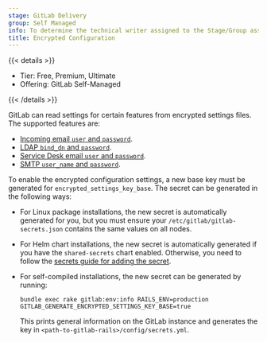 ```yaml
---
stage: GitLab Delivery
group: Self Managed
info: To determine the technical writer assigned to the Stage/Group associated with this page, see https://handbook.gitlab.com/handbook/product/ux/technical-writing/#assignments
title: Encrypted Configuration
---
```


{{< details >}}

- Tier: Free, Premium, Ultimate
- Offering: GitLab Self-Managed

{{< /details >}}

GitLab can read settings for certain features from encrypted settings files. The supported features are:

- [Incoming email `user` and `password`](incoming_email.md#use-encrypted-credentials).
- [LDAP `bind_dn` and `password`](auth/ldap/_index.md#use-encrypted-credentials).
- [Service Desk email `user` and `password`](../user/project/service_desk/configure.md#use-encrypted-credentials).
- [SMTP `user_name` and `password`](raketasks/smtp.md#secrets).

To enable the encrypted configuration settings, a new base key must be generated for
`encrypted_settings_key_base`. The secret can be generated in the following ways:

- For Linux package installations, the new secret is automatically generated for you, but you must ensure your
  `/etc/gitlab/gitlab-secrets.json` contains the same values on all nodes.
- For Helm chart installations, the new secret is automatically generated if you have the `shared-secrets` chart enabled.
  Otherwise, you need to follow the [secrets guide for adding the secret](https://docs.gitlab.com/charts/installation/secrets.html#gitlab-rails-secret).
- For self-compiled installations, the new secret can be generated by running:

  ```shell
  bundle exec rake gitlab:env:info RAILS_ENV=production GITLAB_GENERATE_ENCRYPTED_SETTINGS_KEY_BASE=true
  ```

  This prints general information on the GitLab instance and generates the key in `<path-to-gitlab-rails>/config/secrets.yml`.
